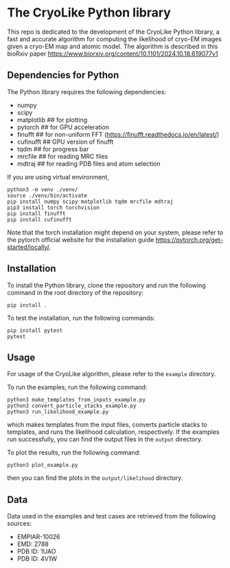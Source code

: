 # The CryoLike Python library

This repo is dedicated to the development of the CryoLike Python library, a fast and accurate algorithm for computing the likelihood of cryo-EM images given a cryo-EM map and atomic model. The algorithm is described in this bioRxiv paper https://www.biorxiv.org/content/10.1101/2024.10.18.619077v1

## Dependencies for Python 

The Python library requires the following dependencies:

- numpy
- scipy
- matplotlib    ## for plotting
- pytorch       ## for GPU acceleration
- finufft       ## for non-uniform FFT (https://finufft.readthedocs.io/en/latest/)
- cufinufft     ## GPU version of finufft
- tqdm          ## for progress bar
- mrcfile       ## for reading MRC files
- mdtraj        ## for reading PDB files and atom selection

If you are using virtual environment,
```
python3 -m venv ./venv/
source ./venv/bin/activate
pip install numpy scipy matplotlib tqdm mrcfile mdtraj
pip3 install torch torchvision
pip install finufft
pip install cufinufft
```
Note that the torch installation might depend on your system, please refer to the pytorch official website for the installation guide https://pytorch.org/get-started/locally/.
## Installation

To install the Python library, clone the repository and run the following command in the root directory of the repository:
```
pip install .
```
To test the installation, run the following commands:
```
pip install pytest
pytest
```

## Usage

For usage of the CryoLike algorithm, please refer to the `example` directory.

To run the examples, run the following command:
```
python3 make_templates_from_inputs_example.py
python3 convert_particle_stacks_example.py
python3 run_likelihood_example.py
```
which makes templates from the input files, converts particle stacks to templates, and runs the likelihood calculation, respectively. If the examples run successfully, you can find the output files in the `output` directory.

To plot the results, run the following command:
```
python3 plot_example.py
```
then you can find the plots in the `output/likelihood` directory.

## Data

Data used in the examples and test cases are retrieved from the following sources:
- EMPIAR-10026
- EMD: 2788
- PDB ID: 1UAO
- PDB ID: 4V1W
